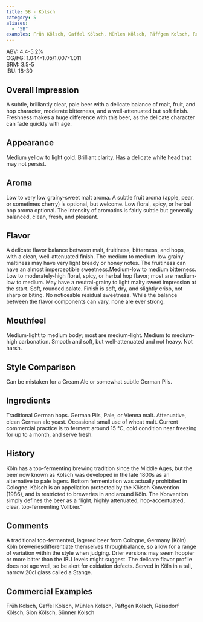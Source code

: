 ```yaml
---
title: 5B - Kölsch
category: 5
aliases: 
  - "5B"
examples: Früh Kölsch, Gaffel Kölsch, Mühlen Kölsch, Päffgen Kolsch, Reissdorf Kölsch, Sion Kölsch, Sünner Kölsch
---
```


ABV: 4.4-5.2%  
OG/FG: 1.044-1.05/1.007-1.011  
SRM: 3.5-5  
IBU: 18-30

## Overall Impression
A subtle, brilliantly clear, pale beer with a delicate balance of malt, fruit, and hop character, moderate bitterness, and a well-attenuated but soft finish. Freshness makes a huge difference with this beer, as the delicate character can fade quickly with age.

## Appearance
Medium yellow to light gold. Brilliant clarity. Has a delicate white head that may not persist.

## Aroma
Low to very low grainy-sweet malt aroma. A subtle fruit aroma (apple, pear, or sometimes cherry) is optional, but welcome. Low floral, spicy, or herbal hop aroma optional. The intensity of aromatics is fairly subtle but generally balanced, clean, fresh, and pleasant.

## Flavor
A delicate flavor balance between malt, fruitiness, bitterness, and hops, with a clean, well-attenuated finish. The medium to medium-low grainy maltiness may have very light bready or honey notes. The fruitiness can have an almost imperceptible sweetness.Medium-low to medium bitterness. Low to moderately-high floral, spicy, or herbal hop flavor; most are medium-low to medium. May have a neutral-grainy to light malty sweet impression at the start. Soft, rounded palate. Finish is soft, dry, and slightly crisp, not sharp or biting. No noticeable residual sweetness. While the balance between the flavor components can vary, none are ever strong.

## Mouthfeel
Medium-light to medium body; most are medium-light. Medium to medium-high carbonation. Smooth and soft, but well-attenuated and not heavy. Not harsh.

## Style Comparison
Can be mistaken for a Cream Ale or somewhat subtle German Pils.

## Ingredients
Traditional German hops. German Pils, Pale, or Vienna malt. Attenuative, clean German ale yeast. Occasional small use of wheat malt. Current commercial practice is to ferment around 15 °C, cold condition near freezing for up to a month, and serve fresh.

## History
Köln has a top-fermenting brewing tradition since the Middle Ages, but the beer now known as Kölsch was developed in the late 1800s as an alternative to pale lagers. Bottom fermentation was actually prohibited in Cologne. Kölsch is an appellation protected by the Kölsch Konvention (1986), and is restricted to breweries in and around Köln. The Konvention simply defines the beer as a “light, highly attenuated, hop-accentuated, clear, top-fermenting Vollbier.”

## Comments
A traditional top-fermented, lagered beer from Cologne, Germany (Köln). Köln breweriesdifferentiate themselves throughbalance, so allow for a range of variation within the style when judging. Drier versions may seem hoppier or more bitter than the IBU levels might suggest. The delicate flavor profile does not age well, so be alert for oxidation defects. Served in Köln in a tall, narrow 20cl glass called a Stange.

## Commercial Examples
Früh Kölsch, Gaffel Kölsch, Mühlen Kölsch, Päffgen Kolsch, Reissdorf Kölsch, Sion Kölsch, Sünner Kölsch